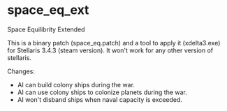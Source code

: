 # space_eq_ext
Space Equilibrity Extended

This is a binary patch (space_eq.patch) and a tool to apply it (xdelta3.exe) for Stellaris 3.4.3 (steam version).
It won't work for any other version of stellaris.

Changes:
* AI can build colony ships during the war.
* AI can use colony ships to colonize planets during the war.
* AI won't disband ships when naval capacity is exceeded.
